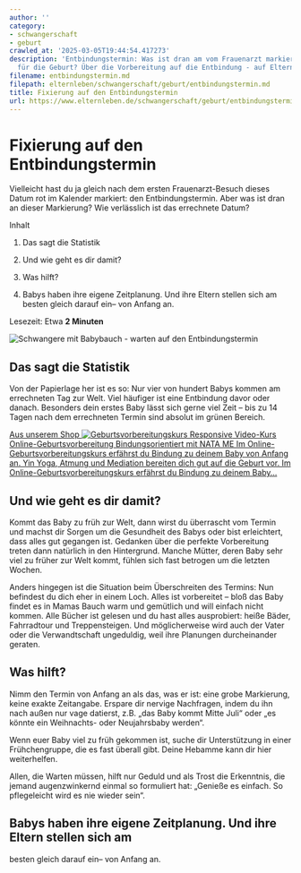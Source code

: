 ```yaml
---
author: ''
category:
- schwangerschaft
- geburt
crawled_at: '2025-03-05T19:44:54.417273'
description: 'Entbindungstermin: Was ist dran am vom Frauenarzt markierten Termin
  für die Geburt? Über die Vorbereitung auf die Entbindung - auf ElternLeben.de'
filename: entbindungstermin.md
filepath: elternleben/schwangerschaft/geburt/entbindungstermin.md
title: Fixierung auf den Entbindungstermin
url: https://www.elternleben.de/schwangerschaft/geburt/entbindungstermin/
---
```


#  Fixierung auf den Entbindungstermin

Vielleicht hast du ja gleich nach dem ersten Frauenarzt-Besuch dieses Datum
rot im Kalender markiert: den Entbindungstermin. Aber was ist dran an dieser
Markierung? Wie verlässlich ist das errechnete Datum?

Inhalt

1. Das sagt die Statistik

2. Und wie geht es dir damit?

3. Was hilft?

4. Babys haben ihre eigene Zeitplanung. Und ihre Eltern stellen sich am besten gleich darauf ein– von Anfang an.

Lesezeit: Etwa **2 Minuten**

![Schwangere mit Babybauch - warten auf den
Entbindungstermin](/fileadmin/_processed_/c/0/csm_Entbindungstermin_5e681dad65.jpg)

##  Das sagt die Statistik

Von der Papierlage her ist es so: Nur vier von hundert Babys kommen am
errechneten Tag zur Welt. Viel häufiger ist eine Entbindung davor oder danach.
Besonders dein erstes Baby lässt sich gerne viel Zeit – bis zu 14 Tagen nach
dem errechneten Termin sind absolut im grünen Bereich.

[ Aus unserem Shop ![Geburtsvorbereitungskurs
Responsive](/fileadmin/_processed_/b/0/csm_Geburtsvorbereitung_teaser_79dfb1951b.png)
Video-Kurs Online-Geburtsvorbereitung Bindungsorientiert mit NATA ME Im
Online-Geburtsvorbereitungskurs erfährst du Bindung zu deinem Baby von Anfang
an. Yin Yoga, Atmung und Mediation bereiten dich gut auf die Geburt vor. Im
Online-Geburtsvorbereitungskurs erfährst du Bindung zu deinem Baby…
](/shop/online-geburtsvorbereitungskurs/)

##  Und wie geht es dir damit?

Kommt das Baby zu früh zur Welt, dann wirst du überrascht vom Termin und
machst dir Sorgen um die Gesundheit des Babys oder bist erleichtert, dass
alles gut gegangen ist. Gedanken über die perfekte Vorbereitung treten dann
natürlich in den Hintergrund. Manche Mütter, deren Baby sehr viel zu früher
zur Welt kommt, fühlen sich fast betrogen um die letzten Wochen.

Anders hingegen ist die Situation beim Überschreiten des Termins: Nun
befindest du dich eher in einem Loch. Alles ist vorbereitet – bloß das Baby
findet es in Mamas Bauch warm und gemütlich und will einfach nicht kommen.
Alle Bücher ist gelesen und du hast alles ausprobiert: heiße Bäder,
Fahrradtour und Treppensteigen. Und möglicherweise wird auch der Vater oder
die Verwandtschaft ungeduldig, weil ihre Planungen durcheinander geraten.

##  Was hilft?

Nimm den Termin von Anfang an als das, was er ist: eine grobe Markierung,
keine exakte Zeitangabe. Erspare dir nervige Nachfragen, indem du ihn nach
außen nur vage datierst, z.B. „das Baby kommt Mitte Juli“ oder „es könnte ein
Weihnachts- oder Neujahrsbaby werden“.

Wenn euer Baby viel zu früh gekommen ist, suche dir Unterstützung in einer
Frühchengruppe, die es fast überall gibt. Deine Hebamme kann dir hier
weiterhelfen.

Allen, die Warten müssen, hilft nur Geduld und als Trost die Erkenntnis, die
jemand augenzwinkernd einmal so formuliert hat: „Genieße es einfach. So
pflegeleicht wird es nie wieder sein“.

##  Babys haben ihre eigene Zeitplanung. Und ihre Eltern stellen sich am
besten gleich darauf ein– von Anfang an.

